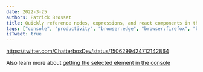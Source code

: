 ```yaml
---
date: 2022-3-25
authors: Patrick Brosset
title: Quickly reference nodes, expressions, and react components in the console
tags: ["console", "productivity", "browser:edge", "browser:firefox", "browser:chrome", "browser:safari"]
isTweet: true
---
```


https://twitter.com/ChatterboxDev/status/1506299424712142864

Also learn more about [getting the selected element in the console](../get-current-element-in-console)
